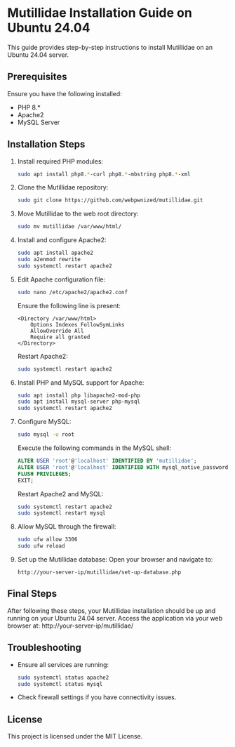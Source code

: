 # Mutillidae Installation Guide on Ubuntu 24.04

This guide provides step-by-step instructions to install Mutillidae on an Ubuntu 24.04 server.

## Prerequisites

Ensure you have the following installed:
- PHP 8.*
- Apache2
- MySQL Server

## Installation Steps

1. Install required PHP modules:
    ```bash
    sudo apt install php8.*-curl php8.*-mbstring php8.*-xml
    ```

2. Clone the Mutillidae repository:
    ```bash
    sudo git clone https://github.com/webpwnized/mutillidae.git
    ```

3. Move Mutillidae to the web root directory:
    ```bash
    sudo mv mutillidae /var/www/html/
    ```
    
4. Install and configure Apache2:
    ```bash
    sudo apt install apache2
    sudo a2enmod rewrite
    sudo systemctl restart apache2
    ```

5. Edit Apache configuration file:
    ```bash
    sudo nano /etc/apache2/apache2.conf
    ```
    Ensure the following line is present:
    ```
    <Directory /var/www/html>
        Options Indexes FollowSymLinks
        AllowOverride All
        Require all granted
    </Directory>
    ```
    Restart Apache2:
    ```bash
    sudo systemctl restart apache2
    ```

6. Install PHP and MySQL support for Apache:
    ```bash
    sudo apt install php libapache2-mod-php
    sudo apt install mysql-server php-mysql
    sudo systemctl restart apache2
    ```

7. Configure MySQL:
    ```bash
    sudo mysql -u root
    ```
    Execute the following commands in the MySQL shell:
    ```sql
    ALTER USER 'root'@'localhost' IDENTIFIED BY 'mutillidae';
    ALTER USER 'root'@'localhost' IDENTIFIED WITH mysql_native_password BY 'mutillidae';
    FLUSH PRIVILEGES;
    EXIT;
    ```
    Restart Apache2 and MySQL:
    ```bash
    sudo systemctl restart apache2
    sudo systemctl restart mysql
    ```

8. Allow MySQL through the firewall:
    ```bash
    sudo ufw allow 3306
    sudo ufw reload
    ```

9. Set up the Mutillidae database:
    Open your browser and navigate to:
    ```
    http://your-server-ip/mutillidae/set-up-database.php
    ```

## Final Steps

After following these steps, your Mutillidae installation should be up and running on your Ubuntu 24.04 server. Access the application via your web browser at:
http://your-server-ip/mutillidae/


## Troubleshooting

- Ensure all services are running:
    ```bash
    sudo systemctl status apache2
    sudo systemctl status mysql
    ```
- Check firewall settings if you have connectivity issues.

## License

This project is licensed under the MIT License.
